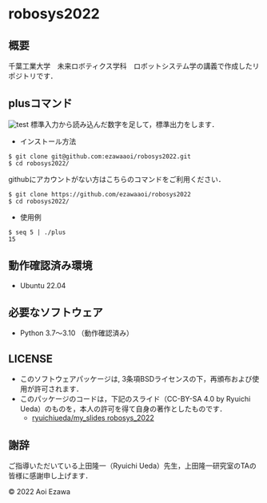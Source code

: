 # robosys2022
## 概要
千葉工業大学　未来ロボティクス学科　ロボットシステム学の講義で作成したリポジトリです．

## plusコマンド
![test](http://github.com/ezawaaoi/robosys2022/actions/workflows/test.yml/badge.svg)
標準入力から読み込んだ数字を足して，標準出力をします．
* インストール方法
```
$ git clone git@github.com:ezawaaoi/robosys2022.git
$ cd robosys2022/
```
githubにアカウントがない方はこちらのコマンドをご利用ください．
```
$ git clone https://github.com/ezawaaoi/robosys2022
$ cd robosys2022/
```
* 使用例
```
$ seq 5 | ./plus
15
```

## 動作確認済み環境
* Ubuntu 22.04

## 必要なソフトウェア
* Python 3.7～3.10 （動作確認済み）

## LICENSE
* このソフトウェアパッケージは, 3条項BSDライセンスの下，再頒布および使用が許可されます．
* このパッケージのコードは，下記のスライド（CC-BY-SA 4.0 by Ryuichi Ueda）のものを，本人の許可を得て自身の著作としたものです．
    * [ryuichiueda/my_slides robosys_2022](https://github.com/ryuichiueda/my_slides/tree/master/robosys_2022)

## 謝辞
ご指導いただいている上田隆一（Ryuichi Ueda）先生，上田隆一研究室のTAの皆様に感謝申し上げます．

© 2022 Aoi Ezawa
